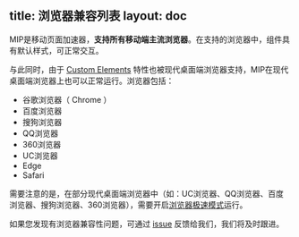 title: 浏览器兼容列表
layout: doc
---

MIP是移动页面加速器，<strong title="如：手机百度、Safari、UC浏览器、QQ浏览器、Chrome、百度浏览器、搜狗浏览器等。">支持所有移动端主流浏览器</strong>。在支持的浏览器中，组件具有默认样式，可正常交互。

与此同时，由于 [Custom Elements](https://developer.mozilla.org/zh-CN/docs/Web/Web_Components/Custom_Elements) 特性也被现代桌面端浏览器支持，MIP在现代桌面端浏览器上也可以正常运行。浏览器包括：

- 谷歌浏览器（ Chrome ）
- 百度浏览器
- 搜狗浏览器
- QQ浏览器
- 360浏览器
- UC浏览器
- Edge
- Safari

需要注意的是，在部分现代桌面端浏览器中（如：UC浏览器、QQ浏览器、百度浏览器、搜狗浏览器、360浏览器），需要开启[浏览器极速模式](https://www.baidu.com/s?word=%E6%B5%8F%E8%A7%88%E5%99%A8%20%E6%9E%81%E9%80%9F%E6%A8%A1%E5%BC%8F)运行。

如果您发现有浏览器兼容性问题，可通过 [issue](https://github.com/mipengine/mip/issues/new?title=%E6%B5%8F%E8%A7%88%E5%99%A8%E5%85%BC%E5%AE%B9%E6%80%A7%E5%8F%8D%E9%A6%88) 反馈给我们，我们将及时跟进。
